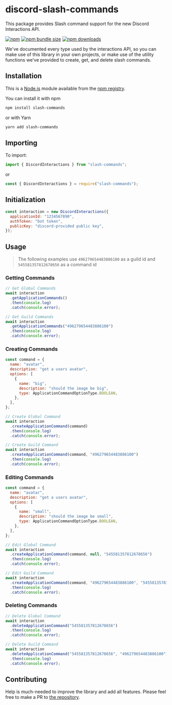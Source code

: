 # discord-slash-commands

This package provides Slash command support for the new Discord Interactions API.

[![npm](https://img.shields.io/npm/v/slash-commands?color=red)](https://www.npmjs.com/package/slash-commands)
[![npm bundle size](https://img.shields.io/bundlephobia/min/slash-commands)](https://www.npmjs.com/package/slash-commands)
[![npm downloads](https://img.shields.io/npm/dt/slash-commands?color=blue)](https://www.npmjs.com/package/slash-commands)

We've documented every type used by the interactions API, so you can make use of this library in your own projects, or make use of the utility functions we've provided to create, get, and delete slash commands.

## Installation

This is a [Node.js](https://nodejs.org/en/) module available from the [npm registry](https://www.npmjs.com/package/slash-commands).

You can install it with npm

```bash
npm install slash-commands
```

or with Yarn

```bash
yarn add slash-commands
```

## Importing

To import:

```ts
import { DiscordInteractions } from "slash-commands";
```

or

```js
const { DiscordInteractions } = require("slash-commands");
```

## Initialization

```js
const interaction = new DiscordInteractions({
  applicationId: "1234567890",
  authToken: "bot token",
  publicKey: "discord-provided public key",
});
```

## Usage

> The following examples use `496279654483886100` as a guild id and `545581357812678656` as a command id

### Getting Commands

```js
// Get Global Commands
await interaction
  .getApplicationCommands()
  .then(console.log)
  .catch(console.error);

// Get Guild Commands
await interaction
  .getApplicationCommands("496279654483886100")
  .then(console.log)
  .catch(console.error);
```

### Creating Commands

```js
const command = {
  name: "avatar",
  description: "get a users avatar",
  options: [
    {
      name: "big",
      description: "should the image be big",
      type: ApplicationCommandOptionType.BOOLEAN,
    },
  ],
};

// Create Global Command
await interaction
  .createApplicationCommand(command)
  .then(console.log)
  .catch(console.error);

// Create Guild Command
await interaction
  .createApplicationCommand(command, "496279654483886100")
  .then(console.log)
  .catch(console.error);
```

### Editing Commands

```js
const command = {
  name: "avatar",
  description: "get a users avatar",
  options: [
    {
      name: "small",
      description: "should the image be small",
      type: ApplicationCommandOptionType.BOOLEAN,
    },
  ],
};

// Edit Global Command
await interaction
  .createApplicationCommand(command, null, "545581357812678656")
  .then(console.log)
  .catch(console.error);

// Edit Guild Command
await interaction
  .createApplicationCommand(command, "496279654483886100", "545581357812678656")
  .then(console.log)
  .catch(console.error);
```

### Deleting Commands

```js
// Delete Global Command
await interaction
  .deleteApplicationCommand("545581357812678656")
  .then(console.log)
  .catch(console.error);

// Delete Guild Command
await interaction
  .deleteApplicationCommand("545581357812678656", "496279654483886100")
  .then(console.log)
  .catch(console.error);
```

## Contributing

Help is much-needed to improve the library and add all features. Please feel free to make a PR to [the repository](https://github.com/MeguminSama/discord-slash-commands).
